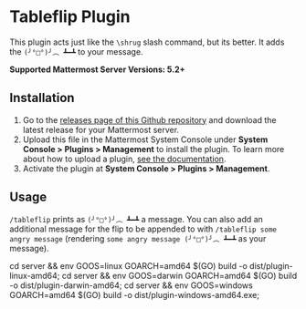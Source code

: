 # Tableflip Plugin

This plugin acts just like the `\shrug` slash command, but its better. It adds the `(╯°□°)╯︵ ┻━┻` to your message.

**Supported Mattermost Server Versions: 5.2+**

## Installation

1. Go to the [releases page of this Github repository](https://github.com/cmeadows/mattermost-plugin-tableflip/releases) and download the latest release for your Mattermost server.
2. Upload this file in the Mattermost System Console under **System Console > Plugins > Management** to install the plugin. To learn more about how to upload a plugin, [see the documentation](https://docs.mattermost.com/administration/plugins.html#plugin-uploads).
3. Activate the plugin at **System Console > Plugins > Management**.

## Usage

`/tableflip` prints as `(╯°□°)╯︵ ┻━┻` a message. You can also add an additional message for the flip to be appended to with `/tableflip some angry message` (rendering `some angry message (╯°□°)╯︵ ┻━┻` as your message).

cd server && env GOOS=linux GOARCH=amd64 $(GO) build -o dist/plugin-linux-amd64;
cd server && env GOOS=darwin GOARCH=amd64 $(GO) build -o dist/plugin-darwin-amd64;
cd server && env GOOS=windows GOARCH=amd64 $(GO) build -o dist/plugin-windows-amd64.exe;
